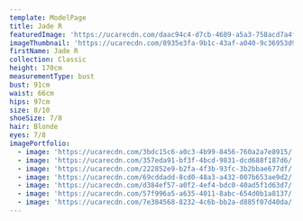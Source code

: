 ```yaml
---
template: ModelPage
title: Jade R
featuredImage: 'https://ucarecdn.com/daac94c4-d7cb-4689-a5a3-758acd7a4f49/'
imageThumbnail: 'https://ucarecdn.com/8935e3fa-9b1c-43af-a040-9c36953d929d/'
firstName: Jade R
collection: Classic
height: 170cm
measurementType: bust
bust: 91cm
waist: 66cm
hips: 97cm
size: 8/10
shoeSize: 7/8
hair: Blonde
eyes: 7/8
imagePortfolio:
  - image: 'https://ucarecdn.com/3bdc15c6-a0c3-4b99-8456-760a2a7e8915/'
  - image: 'https://ucarecdn.com/357eda91-bf3f-4bcd-9831-dcd688f187d6/'
  - image: 'https://ucarecdn.com/222852e9-b2fa-4f3b-93fc-3b2bbae677df/'
  - image: 'https://ucarecdn.com/69cddadd-8cd0-48a3-a432-007b653ae9d2/'
  - image: 'https://ucarecdn.com/d384ef57-a0f2-4ef4-bdc0-40ad5f1d63d7/'
  - image: 'https://ucarecdn.com/57f996a5-a635-4011-8abc-654d0b1a8137/'
  - image: 'https://ucarecdn.com/7e384568-8232-4c6b-bb2a-d885f07d40da/'
---
```


